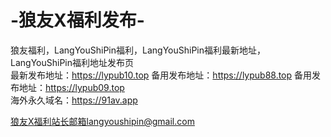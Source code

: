 # -狼友X福利发布-
狼友福利，LangYouShiPin福利，LangYouShiPin福利最新地址，LangYouShiPin福利地址发布页
</br>
最新发布地址：https://lypub10.top
备用发布地址：https://lypub88.top
备用发布地址：https://lypub09.top
</br>
海外永久域名：https://91av.app
</br>

狼友X福利站长邮箱langyoushipin@gmail.com</br>
